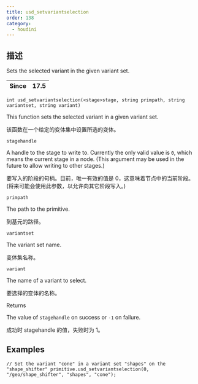 ```yaml
---
title: usd_setvariantselection
order: 138
category:
  - houdini
---
```

    
## 描述

Sets the selected variant in the given variant set.

| Since | 17.5 |
| ----- | ---- |

`int usd_setvariantselection(<stage>stage, string primpath, string variantset, string variant)`

This function sets the selected variant in a given variant set.

该函数在一个给定的变体集中设置所选的变体。

`stagehandle`

A handle to the stage to write to. Currently the only valid value is `0`,
which means the current stage in a node. (This argument may be used in the
future to allow writing to other stages.)

要写入的阶段的句柄。目前，唯一有效的值是 0，这意味着节点中的当前阶段。(将来可能会使用此参数，以允许向其它阶段写入。)

`primpath`

The path to the primitive.

到基元的路径。

`variantset`

The variant set name.

变体集名称。

`variant`

The name of a variant to select.

要选择的变体的名称。

Returns

The value of `stagehandle` on success or `-1` on failure.

成功时 stagehandle 的值，失败时为 1。

## Examples

    // Set the variant "cone" in a variant set "shapes" on the "shape_shifter" primitive.usd_setvariantselection(0, "/geo/shape_shifter", "shapes", "cone");
